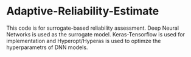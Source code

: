 # Adaptive-Reliability-Estimate
This code is for surrogate-based reliability assessment.
Deep Neural Networks is used as the surrogate model.
Keras-Tensorflow is used for implementation and Hyperopt/Hyperas is used to optimze the hyperparametrs of DNN models.
